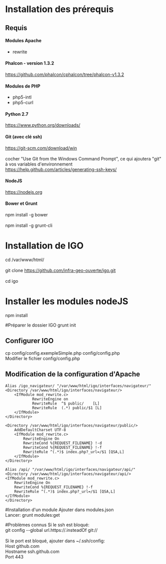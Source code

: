 # Installation des prérequis
## Requis 

#### Modules Apache
- rewrite <br />  

#### Phalcon - version 1.3.2
https://github.com/phalcon/cphalcon/tree/phalcon-v1.3.2

#### Modules de PHP
- php5-intl 
- php5-curl 


#### Python 2.7
https://www.python.org/downloads/

#### Git (avec clé ssh)
https://git-scm.com/download/win  <br />  
cocher "Use Git from the Windows Command Prompt", ce qui ajoutera "git" à vos variables d'environnement <br />
https://help.github.com/articles/generating-ssh-keys/


#### NodeJS
https://nodejs.org

#### Bower et Grunt
npm install -g bower <br />  
npm install -g grunt-cli

# Installation de IGO
cd /var/www/html/  <br />  
git clone https://github.com/infra-geo-ouverte/igo.git  <br />  
cd igo <br />  

# Installer les modules nodeJS
npm install

#Préparer le dossier IGO
grunt init

## Configurer IGO  
cp config/config.exempleSimple.php config/config.php  <br /> 
Modifier le fichier config/config.php

## Modification de la configuration d'Apache
```
Alias /igo_navigateur/ "/var/www/html/igo/interfaces/navigateur/"
<Directory /var/www/html/igo/interfaces/navigateur/>
	<IfModule mod_rewrite.c>
	        RewriteEngine on
	        RewriteRule  ^$ public/    [L]
	        RewriteRule  (.*) public/$1 [L]
	</IfModule>
</Directory>

<Directory /var/www/html/igo/interfaces/navigateur/public/>
	AddDefaultCharset UTF-8
	<IfModule mod_rewrite.c>
	    RewriteEngine On
	    RewriteCond %{REQUEST_FILENAME} !-d
	    RewriteCond %{REQUEST_FILENAME} !-f
	    RewriteRule ^(.*)$ index.php?_url=/$1 [QSA,L]
	</IfModule>
</Directory>

Alias /api/ "/var/www/html/igo/interfaces/navigateur/api/"
<Directory /var/www/html/igo/interfaces/navigateur/api/>
<IfModule mod_rewrite.c>
    RewriteEngine On
    RewriteCond %{REQUEST_FILENAME} !-f
    RewriteRule ^(.*)$ index.php?_url=/$1 [QSA,L]
</IfModule>
</Directory>

```


#Installation d'un module
Ajouter dans modules.json <br />
Lancer: grunt modules:get


#Problèmes connus
Si le ssh est bloqué: <br /> 
git config --global url.https://.insteadOf git:// <br /> 
<br /> 
Si le port est bloqué, ajouter dans ~/.ssh/config: <br /> 
Host github.com <br /> 
    Hostname ssh.github.com <br /> 
    Port 443